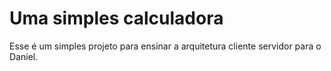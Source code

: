 # Uma simples calculadora

Esse é um simples projeto para ensinar a 
arquitetura cliente servidor para o Daniel.
